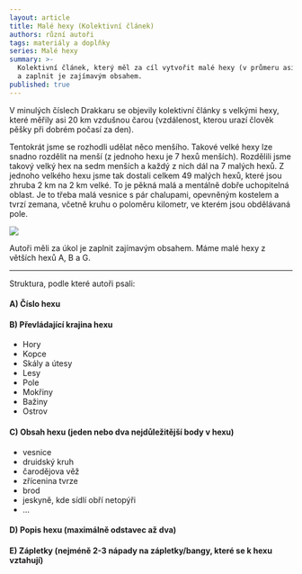 ```yaml
---
layout: article
title: Malé hexy (Kolektivní článek)
authors: různí autoři
tags: materiály a doplňky
series: Malé hexy
summary: >-
  Kolektivní článek, který měl za cíl vytvořit malé hexy (v průmeru asi 2x2 km)
  a zaplnit je zajímavým obsahem.
published: true
---
```

V minulých číslech Drakkaru se objevily kolektivní články s velkými hexy, které měřily asi 20 km vzdušnou čarou (vzdálenost, kterou urazí člověk pěšky při dobrém počasí za den). 

Tentokrát jsme se rozhodli udělat něco menšího. Takové velké hexy lze snadno rozdělit na menší (z jednoho hexu je 7 hexů menších). Rozdělili jsme takový velký hex na sedm menších a každý z nich dál na 7 malých hexů. Z jednoho velkého hexu jsme tak dostali celkem 49 malých hexů, které jsou zhruba 2 km na 2 km velké. To je pěkná malá a mentálně dobře uchopitelná oblast. Je to třeba malá vesnice s pár chalupami, opevněným kostelem a tvrzí zemana, včetně kruhu o poloměru kilometr, ve kterém jsou obdělávaná pole. 

![]({{site.baseurl}}/80/Hexy_duben_2021.jpg)

Autoři měli za úkol je zaplnit zajímavým obsahem. Máme malé hexy z větších hexů A, B a G. 

------------

Struktura, podle které autoři psali:

#### A) Číslo hexu

#### B) Převládající krajina hexu
- Hory
- Kopce
- Skály a útesy
- Lesy
- Pole
- Mokřiny
- Bažiny
- Ostrov

#### C) Obsah hexu (jeden nebo dva nejdůležitější body v hexu)
- vesnice
- druidský kruh
- čarodějova věž
- zřícenina tvrze
- brod
- jeskyně, kde sídlí obří netopýři
- …

#### D) Popis hexu (maximálně odstavec až dva)

#### E) Zápletky (nejméně 2-3 nápady na zápletky/bangy, které se k hexu vztahují)
